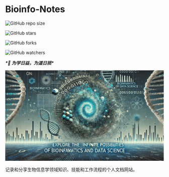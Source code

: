 # Bioinfo-Notes

![GitHub repo size](https://img.shields.io/github/repo-size/yanggwu/Bioinfo-Notes)

![GitHub stars](https://img.shields.io/github/stars/yanggwu/Bioinfo-Notes?style=social)

![GitHub forks](https://img.shields.io/github/forks/yanggwu/Bioinfo-Notes?style=social)

![GitHub watchers](https://img.shields.io/github/watchers/yanggwu/Bioinfo-Notes?style=social)

***\*🔭 为学日益，为道日损\****

![](https://raw.githubusercontent.com/YanggWu/Image/main/markdown_image/Bioinfo-Notes-home-image1.svg)

记录和分享生物信息学领域知识、技能和工作流程的个人文档网站。
